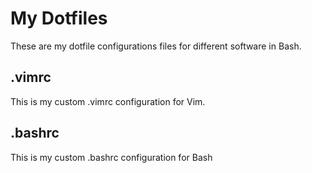 # My Dotfiles
These are my dotfile configurations files for different software in Bash.
## .vimrc
This is my custom .vimrc configuration for Vim.
## .bashrc
This is my custom .bashrc configuration for Bash


